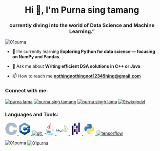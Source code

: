 <h1 align="center">Hi 👋, I'm Purna sing tamang</h1>
<h3 align="center">currently diving into the world of Data Science and Machine Learning.”</h3>

<p align="left"> <img src="https://komarev.com/ghpvc/?username=01purna&label=Profile%20views&color=0e75b6&style=flat" alt="01purna" /> </p>

- 🌱 I’m currently learning **Exploring Python for data science — focusing on NumPy and Pandas.**

- 💬 Ask me about **Writing efficient DSA solutions in C++ or Java**

- 📫 How to reach me **nothingnothingnot12345hing@gmail.com**

<h3 align="left">Connect with me:</h3>
<p align="left">
<a href="https://twitter.com/purna lama" target="blank"><img align="center" src="https://raw.githubusercontent.com/rahuldkjain/github-profile-readme-generator/master/src/images/icons/Social/twitter.svg" alt="purna lama" height="30" width="40" /></a>
<a href="https://linkedin.com/in/purna sing tamang" target="blank"><img align="center" src="https://raw.githubusercontent.com/rahuldkjain/github-profile-readme-generator/master/src/images/icons/Social/linked-in-alt.svg" alt="purna sing tamang" height="30" width="40" /></a>
<a href="https://fb.com/purna singh lama" target="blank"><img align="center" src="https://raw.githubusercontent.com/rahuldkjain/github-profile-readme-generator/master/src/images/icons/Social/facebook.svg" alt="purna singh lama" height="30" width="40" /></a>
<a href="https://www.leetcode.com/9twkqjndvl" target="blank"><img align="center" src="https://raw.githubusercontent.com/rahuldkjain/github-profile-readme-generator/master/src/images/icons/Social/leet-code.svg" alt="9twkqjndvl" height="30" width="40" /></a>
</p>

<h3 align="left">Languages and Tools:</h3>
<p align="left"> <a href="https://www.cprogramming.com/" target="_blank" rel="noreferrer"> <img src="https://raw.githubusercontent.com/devicons/devicon/master/icons/c/c-original.svg" alt="c" width="40" height="40"/> </a> <a href="https://www.w3schools.com/cpp/" target="_blank" rel="noreferrer"> <img src="https://raw.githubusercontent.com/devicons/devicon/master/icons/cplusplus/cplusplus-original.svg" alt="cplusplus" width="40" height="40"/> </a> <a href="https://git-scm.com/" target="_blank" rel="noreferrer"> <img src="https://www.vectorlogo.zone/logos/git-scm/git-scm-icon.svg" alt="git" width="40" height="40"/> </a> <a href="https://www.java.com" target="_blank" rel="noreferrer"> <img src="https://raw.githubusercontent.com/devicons/devicon/master/icons/java/java-original.svg" alt="java" width="40" height="40"/> </a> <a href="https://www.mysql.com/" target="_blank" rel="noreferrer"> <img src="https://raw.githubusercontent.com/devicons/devicon/master/icons/mysql/mysql-original-wordmark.svg" alt="mysql" width="40" height="40"/> </a> <a href="https://pandas.pydata.org/" target="_blank" rel="noreferrer"> <img src="https://raw.githubusercontent.com/devicons/devicon/2ae2a900d2f041da66e950e4d48052658d850630/icons/pandas/pandas-original.svg" alt="pandas" width="40" height="40"/> </a> <a href="https://www.python.org" target="_blank" rel="noreferrer"> <img src="https://raw.githubusercontent.com/devicons/devicon/master/icons/python/python-original.svg" alt="python" width="40" height="40"/> </a> <a href="https://www.tensorflow.org" target="_blank" rel="noreferrer"> <img src="https://www.vectorlogo.zone/logos/tensorflow/tensorflow-icon.svg" alt="tensorflow" width="40" height="40"/> </a> </p>

<p><img align="left" src="https://github-readme-stats.vercel.app/api/top-langs?username=01purna&show_icons=true&locale=en&layout=compact" alt="01purna" /></p>

<p>&nbsp;<img align="center" src="https://github-readme-stats.vercel.app/api?username=01purna&show_icons=true&locale=en" alt="01purna" /></p>
